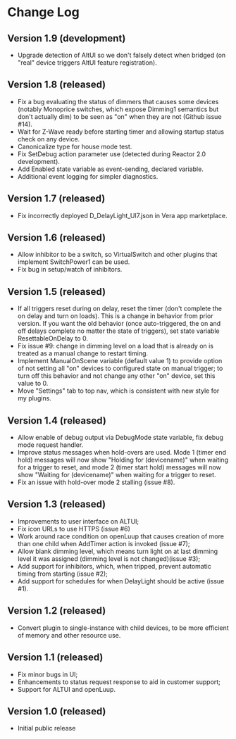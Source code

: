 # Change Log #

## Version 1.9 (development) 

* Upgrade detection of AltUI so we don't falsely detect when bridged (on "real" device triggers AltUI feature registration).

## Version 1.8 (released) ##

* Fix a bug evaluating the status of dimmers that causes some devices (notably Monoprice switches, which expose Dimming1 semantics but don't actually dim) to be seen as "on" when they are not (Github issue #14).
* Wait for Z-Wave ready before starting timer and allowing startup status check on any device.
* Canonicalize type for house mode test.
* Fix SetDebug action parameter use (detected during Reactor 2.0 development).
* Add Enabled state variable as event-sending, declared variable.
* Additional event logging for simpler diagnostics.

## Version 1.7 (released) ##

* Fix incorrectly deployed D_DelayLight_UI7.json in Vera app marketplace.

## Version 1.6 (released) ##

* Allow inhibitor to be a switch, so VirtualSwitch and other plugins that implement SwitchPower1 can be used.
* Fix bug in setup/watch of inhibitors.

## Version 1.5 (released) ##

* If all triggers reset during on delay, reset the timer (don't complete the on delay and turn on loads). This is a change in behavior from prior version. If you want the old behavior (once auto-triggered, the on and off delays complete no matter the state of triggers), set state variable ResettableOnDelay to 0.
* Fix issue #9: change in dimming level on a load that is already on is treated as a manual change to restart timing.
* Implement ManualOnScene variable (default value 1) to provide option of not setting all "on" devices to configured state on manual trigger; to turn off this behavior and not change any other "on" device, set this value to 0.
* Move "Settings" tab to top nav, which is consistent with new style for my plugins.

## Version 1.4 (released) ##

* Allow enable of debug output via DebugMode state variable, fix debug mode request handler.
* Improve status messages when hold-overs are used. Mode 1 (timer end hold) messages will now show "Holding for (devicename)" when waiting for a trigger to reset, and mode 2 (timer start hold) messages will now show "Waiting for (devicename)" when waiting for a trigger to reset.
* Fix an issue with hold-over mode 2 stalling (issue #8).

## Version 1.3 (released) ##

* Improvements to user interface on ALTUI;
* Fix icon URLs to use HTTPS (issue #6)
* Work around race condition on openLuup that causes creation of more than one child when AddTimer action is invoked (issue #7);
* Allow blank dimming level, which means turn light on at last dimming level it was assigned (dimming level is not changed)(issue #3);
* Add support for inhibitors, which, when tripped, prevent automatic timing from starting (issue #2);
* Add support for schedules for when DelayLight should be active (issue #1).

## Version 1.2 (released) ##

* Convert plugin to single-instance with child devices, to be more efficient of memory and other resource use.

## Version 1.1 (released) ##

* Fix minor bugs in UI;
* Enhancements to status request response to aid in customer support;
* Support for ALTUI and openLuup.

## Version 1.0 (released) ##

* Initial public release

